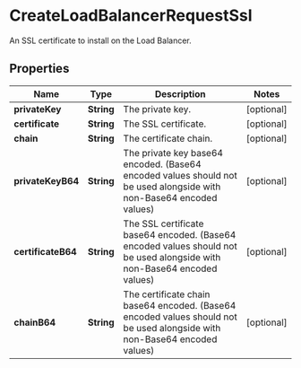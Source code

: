 

# CreateLoadBalancerRequestSsl

An SSL certificate to install on the Load Balancer.

## Properties

| Name | Type | Description | Notes |
|------------ | ------------- | ------------- | -------------|
|**privateKey** | **String** | The private key. |  [optional] |
|**certificate** | **String** | The SSL certificate. |  [optional] |
|**chain** | **String** | The certificate chain. |  [optional] |
|**privateKeyB64** | **String** | The private key base64 encoded. (Base64 encoded values should not be used alongside with non-Base64 encoded values) |  [optional] |
|**certificateB64** | **String** | The SSL certificate base64 encoded. (Base64 encoded values should not be used alongside with non-Base64 encoded values) |  [optional] |
|**chainB64** | **String** | The certificate chain base64 encoded. (Base64 encoded values should not be used alongside with non-Base64 encoded values) |  [optional] |



